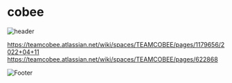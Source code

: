 # cobee
![header](https://capsule-render.vercel.app/api?type=waving&color=timeGradient&height=300&section=header&text=SONSU%20&fontSize=90)


https://teamcobee.atlassian.net/wiki/spaces/TEAMCOBEE/pages/1179656/2022+04+11
https://teamcobee.atlassian.net/wiki/spaces/TEAMCOBEE/pages/622868


![Footer](https://capsule-render.vercel.app/api?type=waving&color=timeGradient&height=200&section=footer)
  
